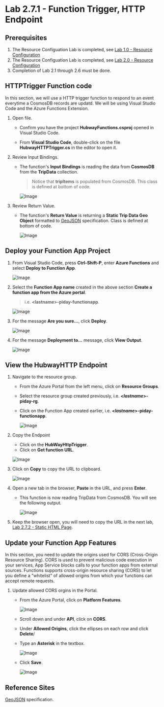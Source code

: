 # Lab 2.7.1 - Function Trigger, HTTP Endpoint

## Prerequisites
1. The Resource Configuation Lab is completed, see [Lab 1.0 - Resource Configuration](https://github.com/Azure/IoT-Pi-Day/tree/master/Lab%201%20-%20Getting%20started%20with%20the%20Sense%20HAT/Lab%201.0%20-%20Resource%20Configuration)
2. The Resource Configuation Lab is completed, see [Lab 2.0 - Resource Configuration](https://github.com/Azure/IoT-Pi-Day/tree/master/Lab%202%20-%20Working%20with%20Hubway%20Data/Lab%202.0%20-%20Resource%20Configuration)
3. Completion of Lab 2.1 through 2.6 must be done.

## HTTPTrigger Function code

In this section, we will use a HTTP trigger function to respond to an event everytime a CosmosDB records are updatd. We will be using Visual Studio Code and the Azure Functions Extension.

1. Open file.

    - Confirm you have the project **HubwayFunctions.csproj** opened in Visual Studio Code.

    - From **Visual Studio Code**, double-click on the file **HubwayHTTPTrigger.cs** in the editor to open it.

2. Review Input Bindings.

    - The function's **Input Bindings** is reading the data from **CosmosDB** from the **TripData** collection.

        > Notice that **tripItems** is populated from CosmosDB. This class is defined at bottom of code.

        ![Image](/images/lab-2.7.1-image1.png)

3. Review Return Value.

    - The function's **Return Value** is returning a **Static Trip Data Geo Object** formatted to [GeoJSON](http://geojson.org/) specification.  Class is defined at bottom of code.

        ![Image](/images/lab-2.7.1-image2.png)  

## Deploy your Function App Project

1. From Visual Studio Code, press **Ctrl-Shift-P**, enter **Azure Functions** and select **Deploy to Function App**.

    ![Image](/images/lab-2.7.1-image3.png)  

2. Select the **Function App name** created in the above section **Create a function app from the Azure portal**.
    > i.e. **<**lastname**>-piday-functionapp**.

    ![Image](/images/lab-2.7.1-image4.png)  

3. For the message **Are you sure...**, click **Deploy**.

    ![Image](/images/lab-2.7.1-image5.png) 

4. For the message **Deployment to...** message, click **View Output**.

    ![Image](/images/lab-2.7.1-image6.png)

## View the HubwayHTTP Endpoint

1. Navigate to the resource group.

    - From the Azure Portal from the left menu, click on **Resource Groups**.
    - Select the resource group created previously, i.e. **<*lastname*>-piday-rg**.
    - Click on the Function App created earlier, i.e. **<*lastname*>-piday-functionapp**.

        ![Image](/images/lab-2.7.1-image7.png)

2. Copy the Endpoint
    - Click on the **HubWayHttpTrigger**.
    - Click on **Get function URL**.

    ![Image](/images/lab-2.7.1-image8.png)

4. Click on **Copy** to copy the URL to clipboard.

    ![Image](/images/lab-2.7.1-image9.png) 

5. Open a new tab in the browser, **Paste** in the URL, and press **Enter**.

    - This function is now reading TripData from CosmosDB. You will see the following output.

        ![Image](/images/lab-2.7.1-image10.png) 

6. Keep the browser open, you will need to copy the URL in the next lab, [Lab 2.7.2 - Static HTML Page](https://github.com/Azure/IoT-Pi-Day/tree/master/Lab%202%20-%20Working%20with%20Hubway%20Data/Lab%202.7%20-%20Working%20with%20Azure%20Maps/Lab%202.7.2%20-%20Static%20HTML%20Page).


## Update your Function App Features
In this section, you need to update the origins used for CORS (Cross-Origin Resource Sharing). CORS is used to prevent malicious code execution in your services, App Service blocks calls to your function apps from external sources. Functions supports cross-origin resource sharing (CORS) to let you define a "whitelist" of allowed origins from which your functions can accept remote requests.

1. Update allowed CORS orgins in the Portal.

    - From the Azure Portal, click on **Platform Features**.

        ![Image](/images/lab-2.7.1-image12.png) 
    
    - Scroll down and under **API**, click on **CORS**.

    - Under **Allowed Origins**, click the ellipses on each row and click **Delete**/

    - Type an **Asterisk** in the textbox.

        ![Image](/images/lab-2.7.1-image13.png)  

    - Click **Save**.

        ![Image](/images/lab-2.7.1-image14.png)  


## Reference Sites

[GeoJSON](http://geojson.org/) specification.